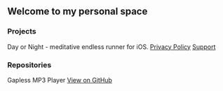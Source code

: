 ## Welcome to my personal space

### Projects

Day or Night - meditative endless runner for iOS. [Privacy Policy](http://KostiantynTeterin.github.io/privacy-policy.html) [Support](http://KostiantynTeterin.github.io/support.html)

### Repositories

Gapless MP3 Player [View on GitHub](https://github.com/KostiantynTeterin/Gapless-MP3-Player)
